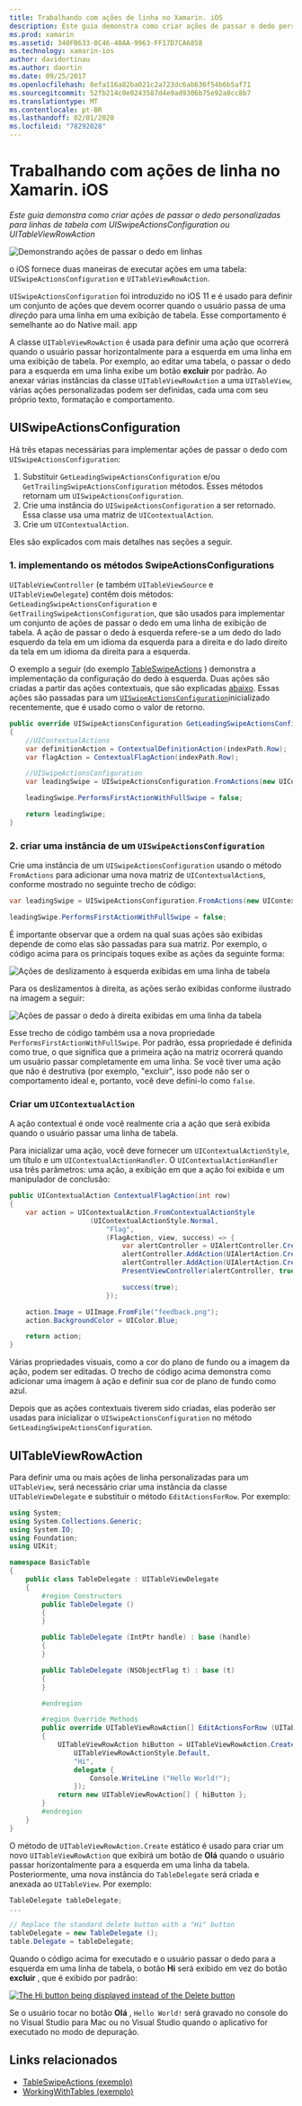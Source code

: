 ```yaml
---
title: Trabalhando com ações de linha no Xamarin. iOS
description: Este guia demonstra como criar ações de passar o dedo personalizadas para linhas de tabela com UISwipeActionsConfiguration ou UITableViewRowAction
ms.prod: xamarin
ms.assetid: 340FB633-0C46-40AA-9963-FF17D7CA6858
ms.technology: xamarin-ios
author: davidortinau
ms.author: daortin
ms.date: 09/25/2017
ms.openlocfilehash: 8efa116a82ba021c2a723dc6ab636f54b6b5af71
ms.sourcegitcommit: 52fb214c0e0243587d4e9ad9306b75e92a8cc8b7
ms.translationtype: MT
ms.contentlocale: pt-BR
ms.lasthandoff: 02/01/2020
ms.locfileid: "78292028"
---
```

# <a name="working-with-row-actions-in-xamarinios"></a>Trabalhando com ações de linha no Xamarin. iOS

_Este guia demonstra como criar ações de passar o dedo personalizadas para linhas de tabela com UISwipeActionsConfiguration ou UITableViewRowAction_

![Demonstrando ações de passar o dedo em linhas](row-action-images/action02.png)

o iOS fornece duas maneiras de executar ações em uma tabela: `UISwipeActionsConfiguration` e `UITableViewRowAction`.

`UISwipeActionsConfiguration` foi introduzido no iOS 11 e é usado para definir um conjunto de ações que devem ocorrer quando o usuário passa de uma _direção_ para uma linha em uma exibição de tabela. Esse comportamento é semelhante ao do Native mail. app

A classe `UITableViewRowAction` é usada para definir uma ação que ocorrerá quando o usuário passar horizontalmente para a esquerda em uma linha em uma exibição de tabela.
Por exemplo, ao editar uma tabela, o passar o dedo para a esquerda em uma linha exibe um botão **excluir** por padrão. Ao anexar várias instâncias da classe `UITableViewRowAction` a uma `UITableView`, várias ações personalizadas podem ser definidas, cada uma com seu próprio texto, formatação e comportamento.

## <a name="uiswipeactionsconfiguration"></a>UISwipeActionsConfiguration

Há três etapas necessárias para implementar ações de passar o dedo com `UISwipeActionsConfiguration`:

1. Substituir `GetLeadingSwipeActionsConfiguration` e/ou `GetTrailingSwipeActionsConfiguration` métodos. Esses métodos retornam um `UISwipeActionsConfiguration`.
2. Crie uma instância do `UISwipeActionsConfiguration` a ser retornado. Essa classe usa uma matriz de `UIContextualAction`.
3. Crie um `UIContextualAction`.

Eles são explicados com mais detalhes nas seções a seguir.

### <a name="1-implementing-the-swipeactionsconfigurations-methods"></a>1. implementando os métodos SwipeActionsConfigurations

`UITableViewController` (e também `UITableViewSource` e `UITableViewDelegate`) contêm dois métodos: `GetLeadingSwipeActionsConfiguration` e `GetTrailingSwipeActionsConfiguration`, que são usados para implementar um conjunto de ações de passar o dedo em uma linha de exibição de tabela. A ação de passar o dedo à esquerda refere-se a um dedo do lado esquerdo da tela em um idioma da esquerda para a direita e do lado direito da tela em um idioma da direita para a esquerda.

O exemplo a seguir (do exemplo [TableSwipeActions](https://docs.microsoft.com/samples/xamarin/ios-samples/tableswipeactions) ) demonstra a implementação da configuração do dedo à esquerda. Duas ações são criadas a partir das ações contextuais, que são explicadas [abaixo](#create-uicontextualaction). Essas ações são passadas para um [`UISwipeActionsConfiguration`](#create-uiswipeactionsconfigurations)inicializado recentemente, que é usado como o valor de retorno.

```csharp
public override UISwipeActionsConfiguration GetLeadingSwipeActionsConfiguration(UITableView tableView, NSIndexPath indexPath)
{
    //UIContextualActions
    var definitionAction = ContextualDefinitionAction(indexPath.Row);
    var flagAction = ContextualFlagAction(indexPath.Row);

    //UISwipeActionsConfiguration
    var leadingSwipe = UISwipeActionsConfiguration.FromActions(new UIContextualAction[] { flagAction, definitionAction });

    leadingSwipe.PerformsFirstActionWithFullSwipe = false;

    return leadingSwipe;
}
```

<a name="create-uiswipeactionsconfigurations" />

### <a name="2-instantiate-a-uiswipeactionsconfiguration"></a>2. criar uma instância de um `UISwipeActionsConfiguration`

Crie uma instância de um `UISwipeActionsConfiguration` usando o método `FromActions` para adicionar uma nova matriz de `UIContextualAction`s, conforme mostrado no seguinte trecho de código:

```csharp
var leadingSwipe = UISwipeActionsConfiguration.FromActions(new UIContextualAction[] { flagAction, definitionAction })

leadingSwipe.PerformsFirstActionWithFullSwipe = false;
```

É importante observar que a ordem na qual suas ações são exibidas depende de como elas são passadas para sua matriz. Por exemplo, o código acima para os principais toques exibe as ações da seguinte forma:

![Ações de deslizamento à esquerda exibidas em uma linha de tabela](row-action-images/action03.png)

Para os deslizamentos à direita, as ações serão exibidas conforme ilustrado na imagem a seguir:

![Ações de passar o dedo à direita exibidas em uma linha da tabela](row-action-images/action04.png)

Esse trecho de código também usa a nova propriedade `PerformsFirstActionWithFullSwipe`. Por padrão, essa propriedade é definida como true, o que significa que a primeira ação na matriz ocorrerá quando um usuário passar completamente em uma linha. Se você tiver uma ação que não é destrutiva (por exemplo, "excluir", isso pode não ser o comportamento ideal e, portanto, você deve defini-lo como `false`.

<a name="create-uicontextualaction" />

### <a name="create-a-uicontextualaction"></a>Criar um `UIContextualAction`

A ação contextual é onde você realmente cria a ação que será exibida quando o usuário passar uma linha de tabela.

Para inicializar uma ação, você deve fornecer um `UIContextualActionStyle`, um título e um `UIContextualActionHandler`. O `UIContextualActionHandler` usa três parâmetros: uma ação, a exibição em que a ação foi exibida e um manipulador de conclusão:

```csharp
public UIContextualAction ContextualFlagAction(int row)
{
    var action = UIContextualAction.FromContextualActionStyle
                    (UIContextualActionStyle.Normal,
                        "Flag",
                        (FlagAction, view, success) => {
                            var alertController = UIAlertController.Create($"Report {words[row]}?", "", UIAlertControllerStyle.Alert);
                            alertController.AddAction(UIAlertAction.Create("Cancel", UIAlertActionStyle.Cancel, null));
                            alertController.AddAction(UIAlertAction.Create("Yes", UIAlertActionStyle.Destructive, null));
                            PresentViewController(alertController, true, null);

                            success(true);
                        });

    action.Image = UIImage.FromFile("feedback.png");
    action.BackgroundColor = UIColor.Blue;

    return action;
}
```

Várias propriedades visuais, como a cor do plano de fundo ou a imagem da ação, podem ser editadas. O trecho de código acima demonstra como adicionar uma imagem à ação e definir sua cor de plano de fundo como azul.

Depois que as ações contextuais tiverem sido criadas, elas poderão ser usadas para inicializar o `UISwipeActionsConfiguration` no método `GetLeadingSwipeActionsConfiguration`.

## <a name="uitableviewrowaction"></a>UITableViewRowAction

Para definir uma ou mais ações de linha personalizadas para um `UITableView`, será necessário criar uma instância da classe `UITableViewDelegate` e substituir o método `EditActionsForRow`. Por exemplo:

```csharp
using System;
using System.Collections.Generic;
using System.IO;
using Foundation;
using UIKit;

namespace BasicTable
{
    public class TableDelegate : UITableViewDelegate
    {
        #region Constructors
        public TableDelegate ()
        {
        }

        public TableDelegate (IntPtr handle) : base (handle)
        {
        }

        public TableDelegate (NSObjectFlag t) : base (t)
        {
        }

        #endregion

        #region Override Methods
        public override UITableViewRowAction[] EditActionsForRow (UITableView tableView, NSIndexPath indexPath)
        {
            UITableViewRowAction hiButton = UITableViewRowAction.Create (
                UITableViewRowActionStyle.Default,
                "Hi",
                delegate {
                    Console.WriteLine ("Hello World!");
                });
            return new UITableViewRowAction[] { hiButton };
        }
        #endregion
    }
}
```

O método de `UITableViewRowAction.Create` estático é usado para criar um novo `UITableViewRowAction` que exibirá um botão de **Olá** quando o usuário passar horizontalmente para a esquerda em uma linha da tabela. Posteriormente, uma nova instância do `TableDelegate` será criada e anexada ao `UITableView`. Por exemplo:

```csharp
TableDelegate tableDelegate;
...

// Replace the standard delete button with a "Hi" button
tableDelegate = new TableDelegate ();
table.Delegate = tableDelegate;

```

Quando o código acima for executado e o usuário passar o dedo para a esquerda em uma linha de tabela, o botão **Hi** será exibido em vez do botão **excluir** , que é exibido por padrão:

[![](row-action-images/action01.png "The Hi button being displayed instead of the Delete button")](row-action-images/action01.png#lightbox)

Se o usuário tocar no botão **Olá** , `Hello World!` será gravado no console do no Visual Studio para Mac ou no Visual Studio quando o aplicativo for executado no modo de depuração.

## <a name="related-links"></a>Links relacionados

- [TableSwipeActions (exemplo)](https://docs.microsoft.com/samples/xamarin/ios-samples/tableswipeactions)
- [WorkingWithTables (exemplo)](https://docs.microsoft.com/samples/xamarin/ios-samples/workingwithtables)
